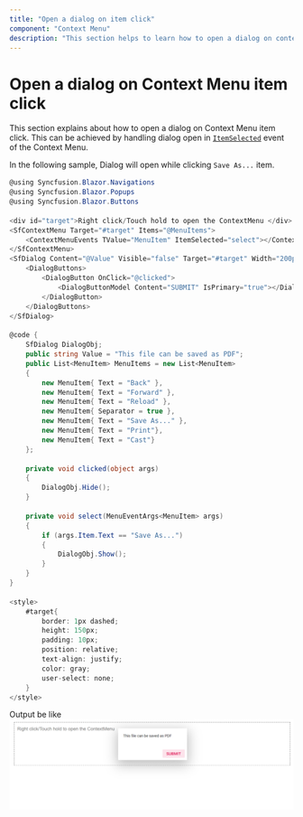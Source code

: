 ```yaml
---
title: "Open a dialog on item click"
component: "Context Menu"
description: "This section helps to learn how to open a dialog on context menu item click"
---
```


# Open a dialog on Context Menu item click

This section explains about how to open a dialog on Context Menu item click. This can be achieved by handling dialog open in [`ItemSelected`](https://help.syncfusion.com/cr/blazor/Syncfusion.Blazor~Syncfusion.Blazor.Navigations.SfContextMenu~ItemSelected.html) event of the Context Menu.

In the following sample, Dialog will open while clicking `Save As...` item.

```csharp
@using Syncfusion.Blazor.Navigations
@using Syncfusion.Blazor.Popups
@using Syncfusion.Blazor.Buttons

<div id="target">Right click/Touch hold to open the ContextMenu </div>
<SfContextMenu Target="#target" Items="@MenuItems">
    <ContextMenuEvents TValue="MenuItem" ItemSelected="select"></ContextMenuEvents>
</SfContextMenu>
<SfDialog Content="@Value" Visible="false" Target="#target" Width="200px" Height="110px" @ref="DialogObj">
    <DialogButtons>
        <DialogButton OnClick="@clicked">
            <DialogButtonModel Content="SUBMIT" IsPrimary="true"></DialogButtonModel>
        </DialogButton>
    </DialogButtons>
</SfDialog>

@code {
    SfDialog DialogObj;
    public string Value = "This file can be saved as PDF";
    public List<MenuItem> MenuItems = new List<MenuItem>
    {
        new MenuItem{ Text = "Back" },
        new MenuItem{ Text = "Forward" },
        new MenuItem{ Text = "Reload" },
        new MenuItem{ Separator = true },
        new MenuItem{ Text = "Save As..." },
        new MenuItem{ Text = "Print"},
        new MenuItem{ Text = "Cast"}
    };

    private void clicked(object args)
    {
        DialogObj.Hide();
    }

    private void select(MenuEventArgs<MenuItem> args)
    {
        if (args.Item.Text == "Save As...")
        {
            DialogObj.Show();
        }
    }
}

<style>
    #target{
        border: 1px dashed;
        height: 150px;
        padding: 10px;
        position: relative;
        text-align: justify;
        color: gray;
        user-select: none;
    }
</style>

```

Output be like
![Context Menu Sample](./../images/dialog.png)